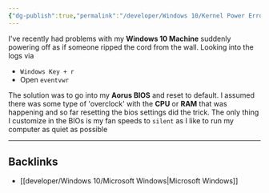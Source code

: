```yaml
---
{"dg-publish":true,"permalink":"/developer/Windows 10/Kernel Power Error 41 (63)/"}
---
```


I've recently had problems with my **Windows 10 Machine** suddenly powering off as if someone ripped the cord from the wall. Looking into the logs via

- `Windows Key + r`
- Open `eventvwr`

The solution was to go into my **Aorus BIOS** and reset to default. I assumed there was some type of 'overclock' with the **CPU** or **RAM** that was happening and so far resetting the bios settings did the trick. The only thing I customize in the BIOs is my fan speeds to `silent` as I like to run my computer as quiet as possible 

---
## Backlinks
- [[developer/Windows 10/Microsoft Windows\|Microsoft Windows]]